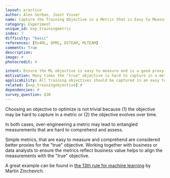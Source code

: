 ```yaml
---
layout: practice
author: Alex Serban, Joost Visser
name: Capture the Training Objective in a Metric that is Easy to Measure and Understand
category: Experiment
unique_id: exp_trainingmetric
index: 7
difficulty: "basic"
references: [Rs4ML, OPML, DSTEAM, MLTEAM]
comments: True
description:
image: #
photocredit: #

intent: Ensure the ML objective is easy to measure and is a good proxy for the "true" objective. #
motivation: Many times the "true" objective is hard to capture in a metric and may lead to entangled measurements. Choosing a simple, observable metric as a proxy simplifies things, leads to better interpretability and enhances communication within the team. #
applicability: All training objectives should be captured in an easy to comprehend metric.
related: [exp_trainingobjective] #
dependencies: #
survey_question: Q38
---
```


Choosing an objective to optimize is not trivial because (1) the objective may be hard to capture in a metric or (2) the objective evolves over time.


In both cases, over-engineering a metric may lead to entangled measurements that are hard to comprehend and assess.


Simple metrics, that are easy to measure and comprehend are considered better proxies for the "true" objective.
Working together with business or data analysts to ensure the metrics reflect business value helps to align the measurements with the "true" objective.


A great example can be found in <a href="https://developers.google.com/machine-learning/guides/rules-of-ml" target="blank">the 13th rule for machine learning</a> by Martin Zinchevich.